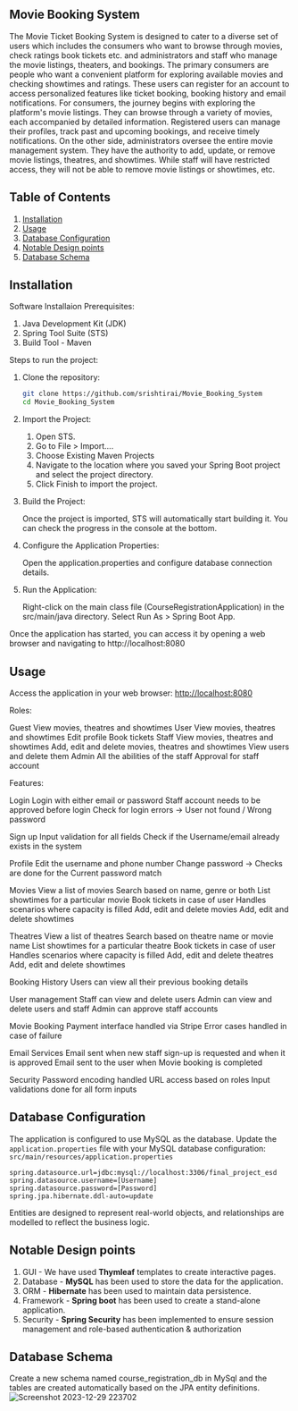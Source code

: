 ## Movie Booking System
The Movie Ticket Booking System is designed to cater to a diverse set of users which includes
the consumers who want to browse through movies, check ratings book tickets etc. and
administrators and staff who manage the movie listings, theaters, and bookings. The primary
consumers are people who want a convenient platform for exploring available movies and
checking showtimes and ratings. These users can register for an account to access personalized
features like ticket booking, booking history and email notifications.
For consumers, the journey begins with exploring the platform's movie listings. They can browse
through a variety of movies, each accompanied by detailed information. Registered users can
manage their profiles, track past and upcoming bookings, and receive timely notifications. On
the other side, administrators oversee the entire movie management system. They have the
authority to add, update, or remove movie listings, theatres, and showtimes. While staff will have
restricted access, they will not be able to remove movie listings or showtimes, etc.

## Table of Contents

1. [Installation](#installation)
2. [Usage](#usage)
3. [Database Configuration](#database-configuration)
4. [Notable Design points](#notable-design-points)
5. [Database Schema](#database-schema)

## Installation

Software Installaion Prerequisites:

1. Java Development Kit (JDK)
2. Spring Tool Suite (STS)
3. Build Tool - Maven

Steps to run the project:

1. Clone the repository:

	```bash
	git clone https://github.com/srishtirai/Movie_Booking_System
	cd Movie_Booking_System
	 ```
2. Import the Project:

	1. Open STS.
	2. Go to File > Import....
	3. Choose Existing Maven Projects
	4. Navigate to the location where you saved your Spring Boot project and select the project directory.
	5. Click Finish to import the project.

3. Build the Project:

	Once the project is imported, STS will automatically start building it. You can check the progress in the console at the bottom.

4. Configure the Application Properties:

	Open the application.properties and configure database connection details.

5. Run the Application:

	Right-click on the main class file (CourseRegistrationApplication) in the src/main/java directory.
	Select Run As > Spring Boot App.

Once the application has started, you can access it by opening a web browser and navigating to http://localhost:8080

## Usage

Access the application in your web browser: [http://localhost:8080](http://localhost:8080/esdFinalProject/)

Roles:

  Guest
  	View movies, theatres and showtimes
  User
  	View movies, theatres and showtimes
  	Edit profile
  	Book tickets
  Staff
  	View movies, theatres and showtimes
  	Add, edit and delete movies, theatres and showtimes
  	View users and delete them
  Admin
  	All the abilities of the staff
  	Approval for staff account

Features:

  Login 
  	Login with either email or password
  	Staff account needs to be approved before login
  	Check for login errors -> User not found / Wrong password
  	
  Sign up
  	Input validation for all fields
  	Check if the Username/email already exists in the system
  
  Profile
  	Edit the username and phone number
  	Change password -> Checks are done for the Current password match
  
  Movies
  	View a list of movies
  	Search based on name, genre or both
  	List showtimes for a particular movie
  	Book tickets in case of user
  		Handles scenarios where capacity is filled
  	Add, edit and delete movies
  	Add, edit and delete showtimes
  	
  Theatres
  	View a list of theatres
  	Search based on theatre name or movie name
  	List showtimes for a particular theatre
  	Book tickets in case of user
  		Handles scenarios where capacity is filled
  	Add, edit and delete theatres
  	Add, edit and delete showtimes
  
  Booking History
  	Users can view all their previous booking details
  
  User management
  	Staff can view and delete users
  	Admin can view and delete users and staff
  	Admin can approve staff accounts
  
  Movie Booking
  	Payment interface handled via Stripe
  	Error cases handled in case of failure
  
  Email Services
  	Email sent when new staff sign-up is requested and when it is approved
  	Email sent to the user when Movie booking is completed
  
  Security
  	Password encoding handled
  	URL access based on roles
  	Input validations done for all form inputs
   

## Database Configuration

The application is configured to use MySQL as the database.
Update the `application.properties` file with your MySQL database configuration:
`src/main/resources/application.properties`
```
spring.datasource.url=jdbc:mysql://localhost:3306/final_project_esd
spring.datasource.username=[Username]
spring.datasource.password=[Password]
spring.jpa.hibernate.ddl-auto=update
```
 Entities are designed to represent real-world objects, and relationships are modelled to reflect the business logic.
 
 ## Notable Design points
 
1. GUI - We have used **Thymleaf** templates to create interactive pages.
2. Database - **MySQL** has been used to store the data for the application.
3. ORM - **Hibernate** has been used to maintain data persistence.
4. Framework  - **Spring boot** has been used to create a stand-alone application.
5. Security - **Spring Security** has been implemented to ensure session management and role-based authentication & authorization
 
 ## Database Schema

Create a new schema named course_registration_db in MySql and the tables are created automatically based on the JPA entity definitions.
![Screenshot 2023-12-29 223702](https://github.com/srishtirai/Movie_Booking_System/assets/44725079/a00ebaa2-b106-4af1-990c-6fead2895552)

